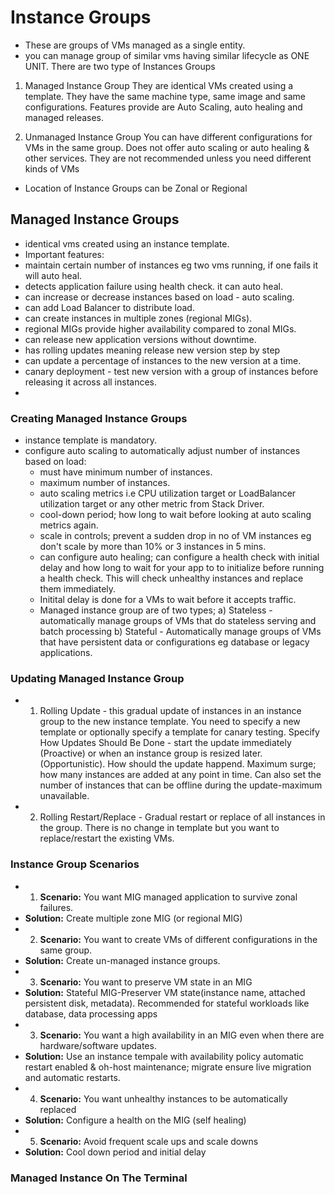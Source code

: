 # Instance Groups

- These are groups of VMs managed as a single entity.
- you can manage group of similar vms having similar lifecycle as ONE UNIT.
  There are two type of Instances Groups

1. Managed Instance Group
   They are identical VMs created using a template.
   They have the same machine type, same image and same configurations.
   Features provide are Auto Scaling, auto healing and managed releases.

2. Unmanaged Instance Group
   You can have different configurations for VMs in the same group.
   Does not offer auto scaling or auto healing & other services.
   They are not recommended unless you need different kinds of VMs

- Location of Instance Groups can be Zonal or Regional

## Managed Instance Groups

- identical vms created using an instance template.
- Important features:
- maintain certain number of instances eg two vms running, if one fails it will auto heal.
- detects application failure using health check. it can auto heal.
- can increase or decrease instances based on load - auto scaling.
- can add Load Balancer to distribute load.
- can create instances in multiple zones (regional MIGs).
- regional MIGs provide higher availability compared to zonal MIGs.
- can release new application versions without downtime.
- has rolling updates meaning release new version step by step
- can update a percentage of instances to the new version at a time.
- canary deployment - test new version with a group of instances before releasing it across all instances.
-

### Creating Managed Instance Groups

- instance template is mandatory.
- configure auto scaling to automatically adjust number of instances based on load:
  - must have minimum number of instances.
  - maximum number of instances.
  - auto scaling metrics i.e CPU utilization target or LoadBalancer utilization target or any other metric from Stack Driver.
  - cool-down period; how long to wait before looking at auto scaling metrics again.
  - scale in controls; prevent a sudden drop in no of VM instances eg don't scale by more than 10% or 3 instances in 5 mins.
  - can configure auto healing; can configure a health check with initial delay and how long to wait for your app to to initialize before running a health check. This will check unhealthy instances and replace them immediately.
  - Initital delay is done for a VMs to wait before it accepts traffic.
  - Managed instance group are of two types;
    a) Stateless - automatically manage groups of VMs that do stateless serving and batch processing
    b) Stateful - Automatically manage groups of VMs that have persistent data or configurations eg database or legacy applications.

### Updating Managed Instance Group

- 1. Rolling Update - this gradual update of instances in an instance group to the new instance template. You need to specify a new template or optionally specify a template for canary testing. Specify How Updates Should Be Done - start the update immediately (Proactive) or when an instance group is resized later. (Opportunistic). How should the update happend. Maximum surge; how many instances are added at any point in time. Can also set the number of instances that can be offline during the update-maximum unavailable.

- 2. Rolling Restart/Replace - Gradual restart or replace of all instances in the group. There is no change in template but you want to replace/restart the existing VMs.

### Instance Group Scenarios

- 1. **Scenario:** You want MIG managed application to survive zonal failures.
- **Solution:** Create multiple zone MIG (or regional MIG)
- 2. **Scenario:** You want to create VMs of different configurations in the same group.
- **Solution:** Create un-managed instance groups.
- 3. **Scenario:** You want to preserve VM state in an MIG
- **Solution:** Stateful MIG-Preserver VM state(instance name, attached persistent disk, metadata). Recommended for stateful workloads like database, data processing apps
- 3. **Scenario:** You want a high availability in an MIG even when there are hardware/software updates.
- **Solution:** Use an instance tempale with availability policy automatic restart enabled & oh-host maintenance; migrate ensure live migration and automatic restarts.
- 4. **Scenario:** You want unhealthy instances to be automatically replaced
- **Solution:** Configure a health on the MIG (self healing)
- 5. **Scenario:** Avoid frequent scale ups and scale downs
- **Solution:** Cool down period and initial delay

### Managed Instance On The Terminal
